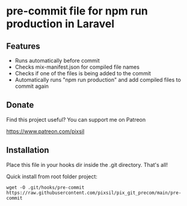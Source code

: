 # pre-commit file for npm run production in Laravel

## Features

* Runs automatically before commit
* Checks mix-manifest.json for compiled file names
* Checks if one of the files is being added to the commit
* Automatically runs "npm run production" and add compiled files to commit again

## Donate

Find this project useful? You can support me on Patreon

https://www.patreon.com/pixsil

## Installation

Place this file in your hooks dir inside the .git directory. That's all!

Quick install from root folder project:
```
wget -O .git/hooks/pre-commit https://raw.githubusercontent.com/pixsil/pix_git_precom/main/pre-commit
```
